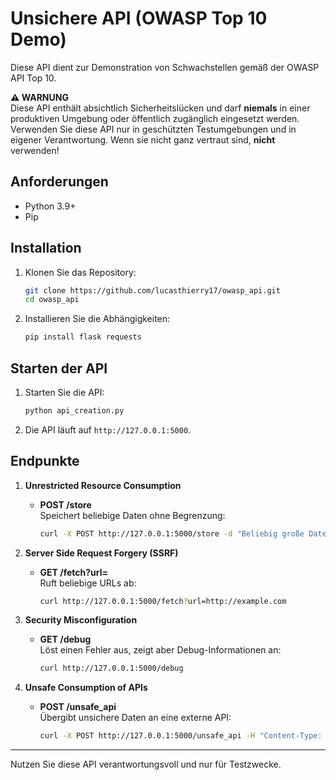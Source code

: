 # Unsichere API (OWASP Top 10 Demo)

Diese API dient zur Demonstration von Schwachstellen gemäß der OWASP API Top 10.

**⚠️ WARNUNG**  
Diese API enthält absichtlich Sicherheitslücken und darf **niemals** in einer produktiven Umgebung oder öffentlich zugänglich eingesetzt werden. Verwenden Sie diese API nur in geschützten Testumgebungen und in eigener Verantwortung.
Wenn sie nicht ganz vertraut sind, **nicht** verwenden!

## Anforderungen

- Python 3.9+
- Pip

## Installation

1. Klonen Sie das Repository:
   ```bash
   git clone https://github.com/lucasthierry17/owasp_api.git
   cd owasp_api
   ```

2. Installieren Sie die Abhängigkeiten:
   ```bash
   pip install flask requests
   ```

## Starten der API

1. Starten Sie die API:
   ```bash
   python api_creation.py
   ```

2. Die API läuft auf `http://127.0.0.1:5000`.

## Endpunkte

1. **Unrestricted Resource Consumption**  
   - **POST /store**  
     Speichert beliebige Daten ohne Begrenzung:
     ```bash
     curl -X POST http://127.0.0.1:5000/store -d "Beliebig große Daten"
     ```

2. **Server Side Request Forgery (SSRF)**  
   - **GET /fetch?url=<url>**  
     Ruft beliebige URLs ab:
     ```bash
     curl http://127.0.0.1:5000/fetch?url=http://example.com
     ```

3. **Security Misconfiguration**  
   - **GET /debug**  
     Löst einen Fehler aus, zeigt aber Debug-Informationen an:
     ```bash
     curl http://127.0.0.1:5000/debug
     ```

4. **Unsafe Consumption of APIs**  
   - **POST /unsafe_api**  
     Übergibt unsichere Daten an eine externe API:
     ```bash
     curl -X POST http://127.0.0.1:5000/unsafe_api -H "Content-Type: application/json" -d '{"key":"value"}'
     ```

---

Nutzen Sie diese API verantwortungsvoll und nur für Testzwecke.
